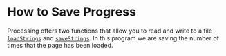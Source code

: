 # How to Save Progress
Processing offers two functions that allow you to read and write to a file [`loadStrings`](https://processing.org/reference/loadStrings_.html) and [`saveStrings`](https://processing.org/reference/saveStrings_.html). In this program we are saving the number of times that the page has been loaded.
